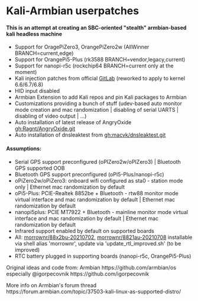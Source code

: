 <h1>Kali-Armbian userpatches </h1>

<h4>This is an attempt at creating an SBC-oriented "stealth" armbian-based kali headless machine</h4>

- Support for OragePiZero3, OrangePiZero2w (AllWinner BRANCH=current,edge)
- Support for OrangePi5-Plus (rk3588 BRANCH=vendor,legacy,current)
- Support for nanopi-r5c (rockchip64 BRANCH=current only at the moment)
- Kali injection patches from official [GitLab](https://gitlab.com/kalilinux/packages/linux/-/blob/kali/master/debian/patches/series?ref_type=heads) (reworked to apply to kernel 6.6/6.7/6.8)
- HID input disabled
- Armbian Extension to add Kali repos and pin Kali packages to Armbian
- Customizations providing a bunch of stuff (udev-based auto monitor mode creation and mac randomization | disabling of serial UARTS | disabling of video output | ...)
- Auto installation of latest release of AngryOxide [gh:Ragnt/AngryOxide.git](https://github.com/Ragnt/AngryOxide)
- Auto installation of dnsleaktest from [gh:macvk/dnsleaktest.git](https://github.com/macvk/dnsleaktest)

<h4>Assumptions:</h4>

- Serial GPS support preconfigured (oPIZero2w/oPIZero3) | Bluetooth GPS supported OOB
- Bluetooth GPS support preconfigured (oPI5-Plus/nanopi-r5c)
- oPiZero2w/oPiZero3: onboard wifi configured as sta0 - station mode only | Ethernet mac randomization by default
- oPi5-Plus: PCIE-Realtek 8852be + Bluetooth - rtw88 monitor mode virtual interface and mac randomization by default | Ethernet mac randomization by default
- nanopi5plus: PCIE MT7922 + Bluetooth - mainline monitor mode virtual interface and mac randomization by default | Ethernet mac randomization by default
- Infrared support enabled by default on supported boards
- All: [morrownr/88x2bu-20210702](https://github.com/morrownr/88x2bu-20210702), [morrownr/8821au-20210708](https://github.com/morrownr/8821au-20210708) installable via shell alias 'morrownr', update via 'update_rtl_improved.sh' (to be improved)
- RTC battery plugged in supporting boards (nanopi-r5c, OrangePi5-Plus)

<p> Original ideas and code from: Armbian https://github.com/armbian/os especially @igorpecovnik https://github.com/igorpecovnik</p>

<p>More info on Armbian's forum thread https://forum.armbian.com/topic/37503-kali-linux-as-supported-distro/</p>
